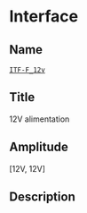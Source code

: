 # Interface

## Name
[`ITF-F_12v`]()

## Title
12V alimentation

## Amplitude
[12V, 12V]

## Description
